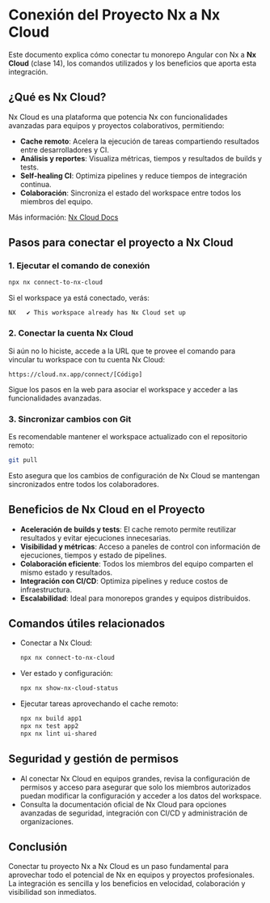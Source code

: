 # Conexión del Proyecto Nx a Nx Cloud

Este documento explica cómo conectar tu monorepo Angular con Nx a **Nx Cloud** (clase 14), los comandos utilizados y los beneficios que aporta esta integración.

## ¿Qué es Nx Cloud?

Nx Cloud es una plataforma que potencia Nx con funcionalidades avanzadas para equipos y proyectos colaborativos, permitiendo:
- **Cache remoto**: Acelera la ejecución de tareas compartiendo resultados entre desarrolladores y CI.
- **Análisis y reportes**: Visualiza métricas, tiempos y resultados de builds y tests.
- **Self-healing CI**: Optimiza pipelines y reduce tiempos de integración continua.
- **Colaboración**: Sincroniza el estado del workspace entre todos los miembros del equipo.

Más información: [Nx Cloud Docs](https://nx.app/docs)

## Pasos para conectar el proyecto a Nx Cloud

### 1. Ejecutar el comando de conexión

```bash
npx nx connect-to-nx-cloud
```

Si el workspace ya está conectado, verás:
```
NX   ✔ This workspace already has Nx Cloud set up
```

### 2. Conectar la cuenta Nx Cloud

Si aún no lo hiciste, accede a la URL que te provee el comando para vincular tu workspace con tu cuenta Nx Cloud:

```
https://cloud.nx.app/connect/[Código]
```

Sigue los pasos en la web para asociar el workspace y acceder a las funcionalidades avanzadas.

### 3. Sincronizar cambios con Git

Es recomendable mantener el workspace actualizado con el repositorio remoto:

```bash
git pull
```

Esto asegura que los cambios de configuración de Nx Cloud se mantengan sincronizados entre todos los colaboradores.

## Beneficios de Nx Cloud en el Proyecto

- **Aceleración de builds y tests**: El cache remoto permite reutilizar resultados y evitar ejecuciones innecesarias.
- **Visibilidad y métricas**: Acceso a paneles de control con información de ejecuciones, tiempos y estado de pipelines.
- **Colaboración eficiente**: Todos los miembros del equipo comparten el mismo estado y resultados.
- **Integración con CI/CD**: Optimiza pipelines y reduce costos de infraestructura.
- **Escalabilidad**: Ideal para monorepos grandes y equipos distribuidos.

## Comandos útiles relacionados

- Conectar a Nx Cloud:
  ```bash
  npx nx connect-to-nx-cloud
  ```
- Ver estado y configuración:
  ```bash
  npx nx show-nx-cloud-status
  ```
- Ejecutar tareas aprovechando el cache remoto:
  ```bash
  npx nx build app1
  npx nx test app2
  npx nx lint ui-shared
  ```

## Seguridad y gestión de permisos

- Al conectar Nx Cloud en equipos grandes, revisa la configuración de permisos y acceso para asegurar que solo los miembros autorizados puedan modificar la configuración y acceder a los datos del workspace.
- Consulta la documentación oficial de Nx Cloud para opciones avanzadas de seguridad, integración con CI/CD y administración de organizaciones.

## Conclusión

Conectar tu proyecto Nx a Nx Cloud es un paso fundamental para aprovechar todo el potencial de Nx en equipos y proyectos profesionales. La integración es sencilla y los beneficios en velocidad, colaboración y visibilidad son inmediatos.
